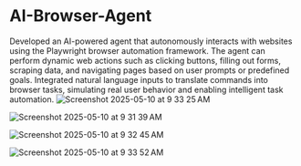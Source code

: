 # AI-Browser-Agent
Developed an AI-powered agent that autonomously interacts with websites using the Playwright browser automation framework. The agent can perform dynamic web actions such as clicking buttons, filling out forms, scraping data, and navigating pages based on user prompts or predefined goals. Integrated natural language inputs to translate commands into browser tasks, simulating real user behavior and enabling intelligent task automation.
![Screenshot 2025-05-10 at 9 33 25 AM](https://github.com/user-attachments/assets/fd8c3ce2-e39f-4b5f-9950-3bb165808f01)


![Screenshot 2025-05-10 at 9 31 39 AM](https://github.com/user-attachments/assets/9931d478-d4d4-479b-b971-178add10bf95)


![Screenshot 2025-05-10 at 9 32 45 AM](https://github.com/user-attachments/assets/2cea551d-7ea4-4629-ab94-9a17e906bad9)


![Screenshot 2025-05-10 at 9 33 52 AM](https://github.com/user-attachments/assets/76bc8d2e-37ae-438a-add6-ef372f080e91)

